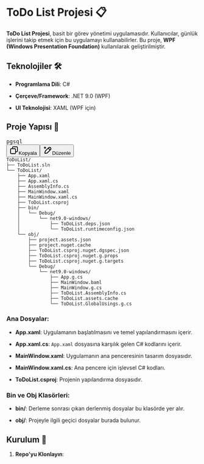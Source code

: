 <h1 data-start="98" data-end="120" class="">ToDo List Projesi 📋</h1>
<p data-start="122" data-end="345" class=""><strong data-start="122" data-end="143">ToDo List Projesi</strong>, basit bir görev yönetimi uygulamasıdır. Kullanıcılar, günlük işlerini takip etmek için bu uygulamayı kullanabilirler. 
  Bu proje, <strong data-start="273" data-end="314">WPF (Windows Presentation Foundation)</strong> kullanılarak geliştirilmiştir.</p>
  <h2 data-start="347" data-end="366" class="">Teknolojiler 🛠️</h2>
  <ul data-start="367" data-end="471">
<li data-start="367" data-end="393" class="" style="">
<p data-start="369" data-end="393" class=""><strong data-start="369" data-end="389">Programlama Dili</strong>: C#</p>
</li>
<li data-start="394" data-end="433" class="" style="">
<p data-start="396" data-end="433" class=""><strong data-start="396" data-end="417">Çerçeve/Framework</strong>: .NET 9.0 (WPF)</p>
</li>
<li data-start="434" data-end="471" class="" style="">
<p data-start="436" data-end="471" class=""><strong data-start="436" data-end="454">UI Teknolojisi</strong>: XAML (WPF için)</p>
</li>
</ul>
<h2 data-start="473" data-end="491" class="">Proje Yapısı 📂</h2>
<pre class="overflow-visible!" data-start="493" data-end="1323"><div class="contain-inline-size rounded-md border-[0.5px] border-token-border-medium relative bg-token-sidebar-surface-primary"><div class="flex items-center text-token-text-secondary px-4 py-2 text-xs font-sans justify-between h-9 bg-token-sidebar-surface-primary dark:bg-token-main-surface-secondary select-none rounded-t-[5px]">pgsql</div><div class="sticky top-9"><div class="absolute end-0 bottom-0 flex h-9 items-center pe-2"><div class="bg-token-sidebar-surface-primary text-token-text-secondary dark:bg-token-main-surface-secondary flex items-center rounded-sm px-2 font-sans text-xs"><span class="" data-state="closed"><button class="flex gap-1 items-center select-none px-4 py-1" aria-label="Kopyala"><svg width="24" height="24" viewBox="0 0 24 24" fill="none" xmlns="http://www.w3.org/2000/svg" class="icon-xs"><path fill-rule="evenodd" clip-rule="evenodd" d="M7 5C7 3.34315 8.34315 2 10 2H19C20.6569 2 22 3.34315 22 5V14C22 15.6569 20.6569 17 19 17H17V19C17 20.6569 15.6569 22 14 22H5C3.34315 22 2 20.6569 2 19V10C2 8.34315 3.34315 7 5 7H7V5ZM9 7H14C15.6569 7 17 8.34315 17 10V15H19C19.5523 15 20 14.5523 20 14V5C20 4.44772 19.5523 4 19 4H10C9.44772 4 9 4.44772 9 5V7ZM5 9C4.44772 9 4 9.44772 4 10V19C4 19.5523 4.44772 20 5 20H14C14.5523 20 15 19.5523 15 19V10C15 9.44772 14.5523 9 14 9H5Z" fill="currentColor"></path></svg>Kopyala</button></span><span class="" data-state="closed"><button class="flex items-center gap-1 px-4 py-1 select-none"><svg width="24" height="24" viewBox="0 0 24 24" fill="none" xmlns="http://www.w3.org/2000/svg" class="icon-xs"><path d="M2.5 5.5C4.3 5.2 5.2 4 5.5 2.5C5.8 4 6.7 5.2 8.5 5.5C6.7 5.8 5.8 7 5.5 8.5C5.2 7 4.3 5.8 2.5 5.5Z" fill="currentColor" stroke="currentColor" stroke-linecap="round" stroke-linejoin="round"></path><path d="M5.66282 16.5231L5.18413 19.3952C5.12203 19.7678 5.09098 19.9541 5.14876 20.0888C5.19933 20.2067 5.29328 20.3007 5.41118 20.3512C5.54589 20.409 5.73218 20.378 6.10476 20.3159L8.97693 19.8372C9.72813 19.712 10.1037 19.6494 10.4542 19.521C10.7652 19.407 11.0608 19.2549 11.3343 19.068C11.6425 18.8575 11.9118 18.5882 12.4503 18.0497L20 10.5C21.3807 9.11929 21.3807 6.88071 20 5.5C18.6193 4.11929 16.3807 4.11929 15 5.5L7.45026 13.0497C6.91175 13.5882 6.6425 13.8575 6.43197 14.1657C6.24513 14.4392 6.09299 14.7348 5.97903 15.0458C5.85062 15.3963 5.78802 15.7719 5.66282 16.5231Z" stroke="currentColor" stroke-width="2" stroke-linecap="round" stroke-linejoin="round"></path><path d="M14.5 7L18.5 11" stroke="currentColor" stroke-width="2" stroke-linecap="round" stroke-linejoin="round"></path></svg>Düzenle</button></span></div></div></div><div class="overflow-y-auto p-4" dir="ltr"><code class="whitespace-pre!"><span><span>ToDoList/
├── ToDoList.sln
└── ToDoList/
    ├── App.xaml
    ├── App.xaml.cs
    ├── AssemblyInfo.cs
    ├── MainWindow.xaml
    ├── MainWindow.xaml.cs
    ├── ToDoList.csproj
    ├── bin/
    │   └── </span><span><span class="hljs-keyword">Debug</span></span><span>/
    │       └── net9</span><span><span class="hljs-number">.0</span></span><span>-windows/
    │           ├── ToDoList.deps.json
    │           └── ToDoList.runtimeconfig.json
    └── obj/
        ├── project.assets.json
        ├── project.nuget.cache
        ├── ToDoList.csproj.nuget.dgspec.json
        ├── ToDoList.csproj.nuget.g.props
        ├── ToDoList.csproj.nuget.g.targets
        └── </span><span><span class="hljs-keyword">Debug</span></span><span>/
            └── net9</span><span><span class="hljs-number">.0</span></span><span>-windows/
                ├── App.g.cs
                ├── MainWindow.baml
                ├── MainWindow.g.cs
                ├── ToDoList.AssemblyInfo.cs
                ├── ToDoList.assets.cache
                └── ToDoList.GlobalUsings.g.cs
</span></span></code></div></div></pre>
<h3 data-start="1325" data-end="1342" class="">Ana Dosyalar:</h3>
<ul data-start="1343" data-end="1688">
<li data-start="1343" data-end="1419" class="" style="">
<p data-start="1345" data-end="1419" class=""><strong data-start="1345" data-end="1357">App.xaml</strong>: Uygulamanın başlatılmasını ve temel yapılandırmasını içerir.</p>
</li>
<li data-start="1420" data-end="1495" class="" style="">
<p data-start="1422" data-end="1495" class=""><strong data-start="1422" data-end="1437">App.xaml.cs</strong>: <code data-start="1439" data-end="1449">App.xaml</code> dosyasına karşılık gelen C# kodlarını içerir.</p>
</li>
<li data-start="1496" data-end="1567" class="" style="">
<p data-start="1498" data-end="1567" class=""><strong data-start="1498" data-end="1517">MainWindow.xaml</strong>: Uygulamanın ana penceresinin tasarım dosyasıdır.</p>
</li>
<li data-start="1568" data-end="1631" class="" style="">
<p data-start="1570" data-end="1631" class=""><strong data-start="1570" data-end="1592">MainWindow.xaml.cs</strong>: Ana pencere için işlevsel C# kodları.</p>
</li>
<li data-start="1632" data-end="1688" class="" style="">
<p data-start="1634" data-end="1688" class=""><strong data-start="1634" data-end="1653">ToDoList.csproj</strong>: Projenin yapılandırma dosyasıdır.</p>
</li>
</ul>

<h3 data-start="1690" data-end="1716" class="">Bin ve Obj Klasörleri:</h3>
<ul data-start="1717" data-end="1851">
<li data-start="1717" data-end="1791" class="" style="">
<p data-start="1719" data-end="1791" class=""><strong data-start="1719" data-end="1727">bin/</strong>: Derleme sonrası çıkan derlenmiş dosyalar bu klasörde yer alır.</p>
</li>
<li data-start="1792" data-end="1851" class="" style="">
<p data-start="1794" data-end="1851" class=""><strong data-start="1794" data-end="1802">obj/</strong>: Projeyle ilgili geçici dosyalar burada bulunur.</p>
</li>
</ul>

<h2 data-start="1853" data-end="1866" class="">Kurulum 🔧</h2>
<ol data-start="1868" data-end="1893">
<li data-start="1868" data-end="1893" class="" style="">
<p data-start="1871" data-end="1893" class=""><strong data-start="1871" data-end="1892">Repo'yu Klonlayın</strong>:</p>
</li>
</ol>




